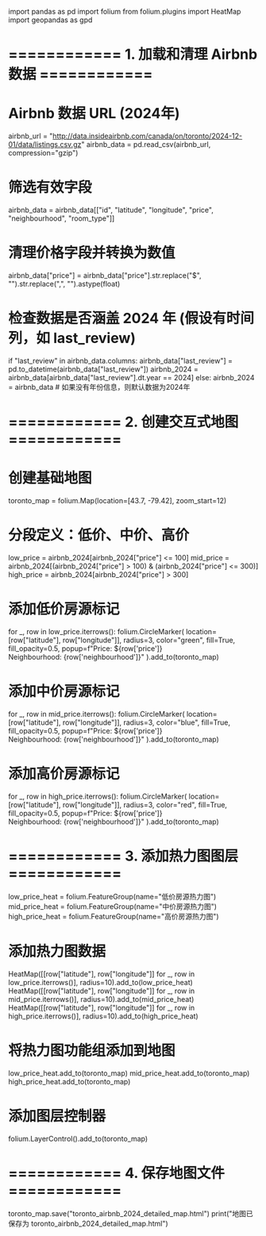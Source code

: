 import pandas as pd
import folium
from folium.plugins import HeatMap
import geopandas as gpd

# ============ 1. 加载和清理 Airbnb 数据 ============
# Airbnb 数据 URL (2024年)
airbnb_url = "http://data.insideairbnb.com/canada/on/toronto/2024-12-01/data/listings.csv.gz"
airbnb_data = pd.read_csv(airbnb_url, compression="gzip")

# 筛选有效字段
airbnb_data = airbnb_data[["id", "latitude", "longitude", "price", "neighbourhood", "room_type"]]

# 清理价格字段并转换为数值
airbnb_data["price"] = airbnb_data["price"].str.replace("$", "").str.replace(",", "").astype(float)

# 检查数据是否涵盖 2024 年 (假设有时间列，如 last_review)
if "last_review" in airbnb_data.columns:
    airbnb_data["last_review"] = pd.to_datetime(airbnb_data["last_review"])
    airbnb_2024 = airbnb_data[airbnb_data["last_review"].dt.year == 2024]
else:
    airbnb_2024 = airbnb_data  # 如果没有年份信息，则默认数据为2024年

# ============ 2. 创建交互式地图 ============
# 创建基础地图
toronto_map = folium.Map(location=[43.7, -79.42], zoom_start=12)

# 分段定义：低价、中价、高价
low_price = airbnb_2024[airbnb_2024["price"] <= 100]
mid_price = airbnb_2024[(airbnb_2024["price"] > 100) & (airbnb_2024["price"] <= 300)]
high_price = airbnb_2024[airbnb_2024["price"] > 300]

# 添加低价房源标记
for _, row in low_price.iterrows():
    folium.CircleMarker(
        location=[row["latitude"], row["longitude"]],
        radius=3,
        color="green",
        fill=True,
        fill_opacity=0.5,
        popup=f"Price: ${row['price']}<br>Neighbourhood: {row['neighbourhood']}"
    ).add_to(toronto_map)

# 添加中价房源标记
for _, row in mid_price.iterrows():
    folium.CircleMarker(
        location=[row["latitude"], row["longitude"]],
        radius=3,
        color="blue",
        fill=True,
        fill_opacity=0.5,
        popup=f"Price: ${row['price']}<br>Neighbourhood: {row['neighbourhood']}"
    ).add_to(toronto_map)

# 添加高价房源标记
for _, row in high_price.iterrows():
    folium.CircleMarker(
        location=[row["latitude"], row["longitude"]],
        radius=3,
        color="red",
        fill=True,
        fill_opacity=0.5,
        popup=f"Price: ${row['price']}<br>Neighbourhood: {row['neighbourhood']}"
    ).add_to(toronto_map)

# ============ 3. 添加热力图图层 ============
low_price_heat = folium.FeatureGroup(name="低价房源热力图")
mid_price_heat = folium.FeatureGroup(name="中价房源热力图")
high_price_heat = folium.FeatureGroup(name="高价房源热力图")

# 添加热力图数据
HeatMap([[row["latitude"], row["longitude"]] for _, row in low_price.iterrows()], radius=10).add_to(low_price_heat)
HeatMap([[row["latitude"], row["longitude"]] for _, row in mid_price.iterrows()], radius=10).add_to(mid_price_heat)
HeatMap([[row["latitude"], row["longitude"]] for _, row in high_price.iterrows()], radius=10).add_to(high_price_heat)

# 将热力图功能组添加到地图
low_price_heat.add_to(toronto_map)
mid_price_heat.add_to(toronto_map)
high_price_heat.add_to(toronto_map)

# 添加图层控制器
folium.LayerControl().add_to(toronto_map)

# ============ 4. 保存地图文件 ============
toronto_map.save("toronto_airbnb_2024_detailed_map.html")
print("地图已保存为 toronto_airbnb_2024_detailed_map.html")
